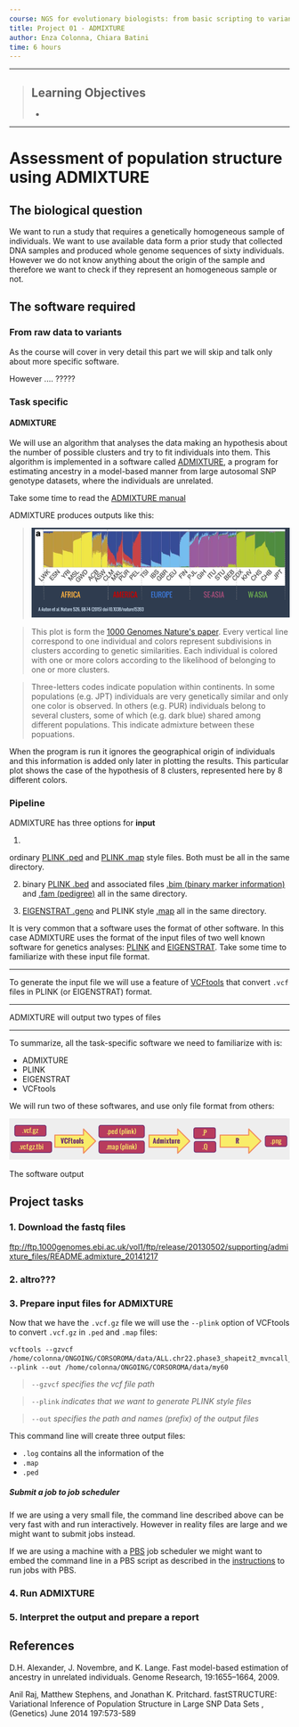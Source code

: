 ```yaml
---
course: NGS for evolutionary biologists: from basic scripting to variant calling
title: Project 01 - ADMIXTURE
author: Enza Colonna, Chiara Batini  
time: 6 hours  
---
```

------------
> ## Learning Objectives
>
> *
------------

# Assessment of population structure using ADMIXTURE

## The biological question
We want to run a  study that requires a genetically homogeneous sample of individuals. We want to use available data form a prior study that collected DNA samples and produced whole genome sequences of sixty individuals. However we do not know anything about the origin of the sample and therefore we want to check if they represent an homogeneous sample or not.

## The software required
### From raw data to variants

As the course will cover in very detail this part we will skip and talk only about more specific software.

However .... ?????


### Task specific
#### ADMIXTURE

We will use an algorithm that analyses the data making an hypothesis about the number of possible clusters and try to fit individuals into them. This algorithm is implemented in a software called [ADMIXTURE](https://www.genetics.ucla.edu/software/admixture/), a program for estimating ancestry in a model-based manner from large autosomal SNP genotype datasets, where the individuals are unrelated.

 Take some time to read the [ADMIXTURE manual](https://www.genetics.ucla.edu/software/admixture/admixture-manual.pdf)

ADMIXTURE produces outputs like this:

>![alt text](img/adm1kgsm.png)

>This plot is form the [1000 Genomes Nature's paper](http://www.nature.com/nature/journal/v526/n7571/full/nature15393.html). Every vertical line correspond to one individual and colors represent subdivisions in clusters according to genetic similarities. Each individual is colored with  one or more colors according to the likelihood of belonging to one or more clusters.

>Three-letters codes indicate population within continents. In some populations (e.g. JPT) individuals are very genetically similar and only one color is observed. In others (e.g. PUR) individuals belong to several clusters, some of which (e.g. dark blue) shared among different populations. This indicate admixture between these popuations.



When the program is run it ignores the geographical origin of individuals and this information is added only later in plotting the results.
This particular plot shows the case of the hypothesis of 8 clusters, represented here by 8 different colors.

### Pipeline

ADMIXTURE has three options for **input**

1.  
ordinary [PLINK .ped]( <http://pngu.mgh.harvard.edu/~purcell/plink/data.shtml#ped>) and  [PLINK .map](http://pngu.mgh.harvard.edu/~purcell/plink/data.shtml#map) style files. Both must be all in the same directory.

2. binary [PLINK .bed](http://pngu.mgh.harvard.edu/~purcell/plink/data.shtml#bed) and associated files  [.bim (binary marker information)](http://pngu.mgh.harvard.edu/~purcell/plink/data.shtml#bed) and [.fam (pedigree)](http://pngu.mgh.harvard.edu/~purcell/plink/data.shtml#bed) all in the same directory.

3. [EIGENSTRAT .geno](https://github.com/DReichLab/EIG) and PLINK style [.map](http://pngu.mgh.harvard.edu/~purcell/plink/data.shtml#map) all in the same directory.

It is very common that a software uses the format of other software. In this case ADMIXTURE uses the format of the input files of two well known software for genetics analyses: [PLINK](http://pngu.mgh.harvard.edu/~purcell/plink/) and [EIGENSTRAT](https://github.com/DReichLab/EIG). Take some time to familiarize with these input file format.

_____

To generate the input file we  will use a feature of [VCFtools](https://vcftools.github.io/index.html) that convert `.vcf` files in PLINK (or EIGENSTRAT) format.  

_____
ADMIXTURE will output two types of files

___

To summarize, all the task-specific software we need to familiarize with is:  
  - ADMIXTURE
  - PLINK
  - EIGENSTRAT
  - VCFtools

We will run two of these softwares, and use only file format from others:

  ![Pipeline](img/filepipe.png)


The software output

## Project tasks
### 1. Download the fastq files

ftp://ftp.1000genomes.ebi.ac.uk/vol1/ftp/release/20130502/supporting/admixture_files/README.admixture_20141217
### 2. altro???

### 3. Prepare input files for ADMIXTURE

Now that we have the `.vcf.gz` file we will use the `--plink` option of VCFtools to convert `.vcf.gz` in `.ped` and `.map`
files:  

```
vcftools --gzvcf /home/colonna/ONGOING/CORSOROMA/data/ALL.chr22.phase3_shapeit2_mvncall_integrated_v5a.20130502.genotypes.vcf.gz  --plink --out /home/colonna/ONGOING/CORSOROMA/data/my60
```
> `--gzvcf`  *specifies the vcf file path*

> `--plink`  *indicates that we want to generate PLINK style files*

> `--out`  *specifies the path and names (prefix) of the output files*


This command line will create three output files:
- `.log` contains all the information of the
- `.map`
- `.ped`

#####  Submit a job to job scheduler  

If we are using a very small file, the command line described above can be very fast with and run interactively. However in reality files are large and we might want to submit jobs instead.

If we are using a machine with a [PBS](https://en.wikipedia.org/wiki/Portable_Batch_System) job scheduler we might want to embed the command line in a PBS script as described in the [instructions](00-beforewestart.md) to run jobs with PBS.


### 4. Run ADMIXTURE

### 5. Interpret the output and prepare a report


## References
D.H. Alexander, J. Novembre, and K. Lange. Fast model-based estimation of
ancestry in unrelated individuals. Genome Research, 19:1655–1664, 2009.

Anil Raj, Matthew Stephens, and Jonathan K. Pritchard. fastSTRUCTURE:
Variational Inference of Population Structure in Large SNP Data Sets ,
(Genetics) June 2014 197:573-589
